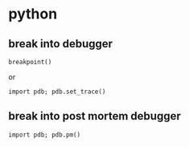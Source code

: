 # python

## break into debugger

	breakpoint()

or

	import pdb; pdb.set_trace()

## break into post mortem debugger

	import pdb; pdb.pm()
